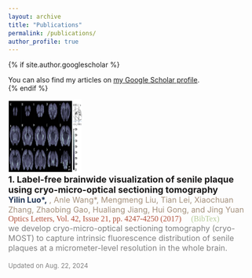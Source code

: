 ```yaml
---
layout: archive
title: "Publications"
permalink: /publications/
author_profile: true
---
```


{% if site.author.googlescholar %}
  <div class="wordwrap">You can also find my articles on <a href="https://scholar.google.com/citations?user=YGzd7BMAAAAJ">my Google Scholar profile</a>.</div>
{% endif %}


<html>
<head>
<style>
  div.pub {
    line-height: 120%;
  }

  .publication {
    display: grid; /* Use grid display for layout */
    grid-template-columns: 150px 1fr; /* Two columns: 150px for image, 1fr for text */
    align-items: flex-start; /* Align items to the top */
    gap: 10px; /* Add some gap between image and text */
    margin-bottom: 45px;
  }

  .publication-image {
    margin-right: 10px;
    width: 150px; /* Set a fixed width for the image container */
    height: 150px; /* Set a fixed height for the image container */
    overflow: hidden; /* Hide any overflowing content within the container */
  }

  .publication-image img {
    width: 100%; /* Ensure the image fills the container horizontally */
    height: 100%; /* Ensure the image fills the container vertically */
    object-fit: cover; /* Maintain aspect ratio and crop if necessary */
  }

  .publication-details {
    display: inline-block;
    vertical-align: top;
    flex-grow: 1; /* Expand to fill available space */
  }
</style>
</head>
<!-- Google tag (gtag.js) -->
<script async src="https://www.googletagmanager.com/gtag/js?id=G-J4XRR1S1L4"></script>
<script>
  window.dataLayer = window.dataLayer || [];
  function gtag(){dataLayer.push(arguments);}
  gtag('js', new Date());

  gtag('config', 'G-J4XRR1S1L4');
</script>
<body>

<!-- pub 1 -->
<div class="publication">
  <div class="publication-image">
    <img src="https://raw.githubusercontent.com/elynluo/elynluo.github.io/master/_publications/senile_plaque.png" alt="Sulfur" width="150" height="150">
  </div>
  <div class="publication-details">
    <font size="4">
      <a href="https://doi.org/10.1364/OL.42.004247" style="text-decoration: none;">
        <span style="color: #191717;">
          <strong>
            1. Label-free brainwide visualization of senile plaque using cryo-micro-optical sectioning tomography
          </strong>
        </span>
      </a>
    </font>
    <br>
    <font size="3">
      <span style="color: #A4907C;">
        <span style="color: #213555;"><strong>Yilin Luo*,</strong></span> , Anle Wang*, Mengmeng Liu, Tian Lei, Xiaochuan Zhang, Zhaobing Gao, Hualiang Jiang, Hui Gong, and Jing Yuan
      </span>
    </font>
    <br>
    <font size="3" style="font-family: 'Font', Calibri;">
      <a style="text-decoration: none;">
        <span style="color: #B2533E;"> Optics Letters, Vol. 42, Issue 21, pp. 4247-4250 (2017) </span>
      </a>
      <a href="https://github.com/elynluo/elynluo.github.io/blob/master/_publications/Sulfur_dioxide_gas-sensitive.txt" style="text-decoration: none;">
        &nbsp; &nbsp; <span style="color: #B5CB99;">(BibTex)</span>
      </a>
    </font>
    <br>
    <font size="3">
      <span style="color: gray;">
        we develop cryo-micro-optical sectioning tomography (cryo-MOST) to capture intrinsic fluorescence distribution of senile plaques at a micrometer-level resolution in the whole brain.
      </span>
    </font>
  </div>
</div>


<font size="2">
  <br>
  <span style="color: gray;">
    Updated on Aug. 22, 2024
  </span>
</font>




<!-- {% if author.googlescholar %}
  You can also find my articles on <u><a href="{{https://scholar.google.com/citations?user=feZDslgAAAAJ&hl=en}}">my Google Scholar profile</a>.</u>
{% endif %}

{% include base_path %} -->

<!-- {% for post in site.publications reversed %}
  {% include archive-single.html %}
{% endfor %} -->
